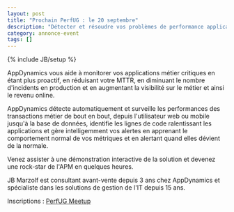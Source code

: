 ```yaml
---
layout: post
title: "Prochain PerfUG : le 20 septembre"
description: "Détecter et résoudre vos problèmes de performance applicative avec AppDynamics"
category: annonce-event
tags: []
---
```

{% include JB/setup %}

AppDynamics vous aide à monitorer vos applications métier critiques en étant plus proactif, en réduisant votre MTTR, en diminuant le nombre d'incidents en production et en augmentant la visibilité sur le métier et ainsi le revenu online. 

AppDynamics détecte automatiquement et surveille les performances des transactions métier de bout en bout, depuis l'utilisateur web ou mobile jusqu'à la base de données, identifie les lignes de code ralentissant les applications et gère intelligemment vos alertes en apprenant le comportement normal de vos métriques et en alertant quand elles dévient de la normale. 

Venez assister à une démonstration interactive de la solution et devenez une rock-star de l'APM en quelques heures.
<!-- more -->

JB Marzolf est consultant avant-vente depuis 3 ans chez AppDynamics et spécialiste dans les solutions de gestion de l'IT depuis 15 ans. 

Inscriptions : [PerfUG Meetup](https://www.meetup.com/fr-FR/PerfUG/events/243278689)
